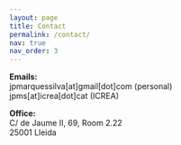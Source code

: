 ```yaml
---
layout: page
title: Contact
permalink: /contact/
nav: true
nav_order: 3
---
```



**Emails:**<br>
jpmarquessilva[at]gmail[dot]com (personal) <br>
jpms[at]icrea[dot]cat (ICREA)

**Office:**<br>
C/ de Jaume II, 69, Room 2.22<br>
25001 Lleida
